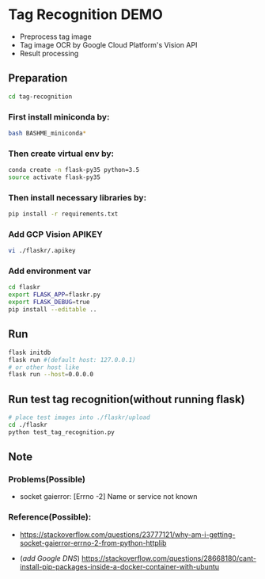 # Tag Recognition DEMO

- Preprocess tag image
- Tag image OCR by Google Cloud Platform's Vision API 
- Result processing

## Preparation
```bash
cd tag-recognition
```

### First install miniconda by:
```bash
bash BASHME_miniconda*
```

### Then create virtual env by:
```bash
conda create -n flask-py35 python=3.5
source activate flask-py35
```

### Then install necessary libraries by:
```bash
pip install -r requirements.txt
```

### Add GCP Vision APIKEY
```bash
vi ./flaskr/.apikey
```

### Add environment var
```bash
cd flaskr
export FLASK_APP=flaskr.py
export FLASK_DEBUG=true
pip install --editable ..
```

## Run
```bash
flask initdb
flask run #(default host: 127.0.0.1)
# or other host like
flask run --host=0.0.0.0
```

## Run test tag recognition(without running flask)
```bash
# place test images into ./flaskr/upload
cd ./flaskr
python test_tag_recognition.py
```

## Note
### Problems(Possible)
- socket gaierror: \[Errno -2\] Name or service not known

### Reference(Possible):

- https://stackoverflow.com/questions/23777121/why-am-i-getting-socket-gaierror-errno-2-from-python-httplib

- (*add Google DNS*) https://stackoverflow.com/questions/28668180/cant-install-pip-packages-inside-a-docker-container-with-ubuntu

